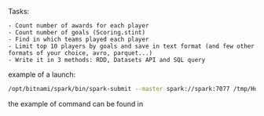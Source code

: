 Tasks: 

    - Count number of awards for each player 
	- Count number of goals (Scoring.stint) 
	- Find in which teams played each player 
	- Limit top 10 players by goals and save in text format (and few other formats of your choice, avro, parquet...) 
	- Write it in 3 methods: RDD, Datasets API and SQL query


example of a launch: 

```bash
/opt/bitnami/spark/bin/spark-submit --master spark://spark:7077 /tmp/HockeyPy2/spark_tasks/spark_hockey.py /tmp/HockeyPy2/resources/
```


the example of command can be found in 